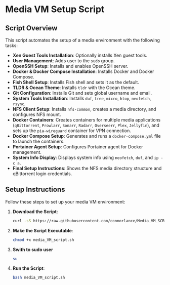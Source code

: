 # Media VM Setup Script

## Script Overview

This script automates the setup of a media environment with the following tasks:

- **Xen Guest Tools Installation**: Optionally installs Xen guest tools.
- **User Management**: Adds user to the `sudo` group.
- **OpenSSH Setup**: Installs and enables OpenSSH server.
- **Docker & Docker Compose Installation**: Installs Docker and Docker Compose.
- **Fish Shell Setup**: Installs Fish shell and sets it as the default.
- **TLDR & Ocean Theme**: Installs `tldr` with the Ocean theme.
- **Git Configuration**: Installs Git and sets global username and email.
- **System Tools Installation**: Installs `duf`, `tree`, `micro`, `htop`, `neofetch`, `rsync`.
- **NFS Client Setup**: Installs `nfs-common`, creates a media directory, and configures NFS mount.
- **Docker Containers**: Creates containers for multiple media applications (`qBittorrent`, `Prowlarr`, `Sonarr`, `Radarr`, `Overseerr`, `Plex`, `Jellyfin`), and sets up the `pia-wireguard` container for VPN connection.
- **Docker Compose Setup**: Generates and runs a `docker-compose.yml` file to launch the containers.
- **Portainer Agent Setup**: Configures Portainer agent for Docker management.
- **System Info Display**: Displays system info using `neofetch`, `duf`, and `ip -c a`.
- **Final Setup Instructions**: Shows the NFS media directory structure and qBittorrent login credentials.

## Setup Instructions

Follow these steps to set up your media VM environment:

1. **Download the Script**:
   ```bash
   curl -sS https://raw.githubusercontent.com/connorlance/Media_VM_SCRIPT/main/media_VM_script.sh -o media_VM_script.sh

2. **Make the Script Executable**:
   ```bash
   chmod +x media_VM_script.sh
3. **Swith to sudo user**
   ```bash
   su
5. **Run the Script**:
   ```bash
   bash media_VM_script.sh
